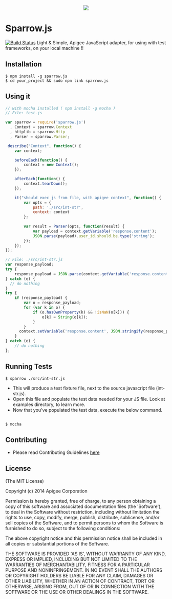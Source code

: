 <p align="center">
  <a href="http://apigee.com/"><img src="http://f.cl.ly/items/2U1E2g0v1p272R312H3b/sparrow-logo.jpg"></a>
</p>

# Sparrow.js
  
  [![Build Status](https://travis-ci.org/r8k/sparrow.js.png?branch=master)](https://travis-ci.org/r8k/sparrow.js)  Light & Simple, Apigee JavaScript adapter, for using with test frameworks, on your local machine !!

## Installation
    $ npm install -g sparrow.js
    $ cd your_project && sudo npm link sparrow.js

## Using it
```js
// with mocha installed ( npm install -g mocha )
// File: test.js

var sparrow = require('sparrow.js')
  , Context = sparrow.Context
  , httplib = sparrow.Http
  , Parser = sparrow.Parser;

 describe("Context", function() {
    var context;

    beforeEach(function() {
        context = new Context();
    });

    afterEach(function() {
        context.tearDown();
    });

    it("should exec js from file, with apigee context", function() {
        var opts = {
            path: './src/int-str',
            context: context
        };
        
        var result = Parser(opts, function(result) {
            var payload = context.getVariable('response.content');
            JSON.parse(payload).user_id.should.be.type('string');
        });
    });
});
```

```js
// File: ./src/int-str.js
var response_payload;
try {
    response_payload = JSON.parse(context.getVariable('response.content'));
} catch (e) {
  // do nothing
}
try {
    if (response_payload) {
        var o = response_payload;
        for (var k in o) {
            if (o.hasOwnProperty(k) && !isNaN(o[k])) {
                o[k] = String(o[k]);
            }
        }
      context.setVariable('response.content', JSON.stringify(response_payload));
    }
} catch (e) {
    // do nothing
};
```

## Running Tests
    $ sparrow ./src/int-str.js
  
  * This will produce a test fixture file, next to the source javascript file (int-str.js).
  * Open this file and populate the test data needed for your JS file. Look at examples directory, to learn more.
  * Now that you've populated the test data, execute the below command.

##
    $ mocha

## Contributing

  * Please read Contributing Guidelines [here](https://github.com/r8k/sparrow.js/wiki/Contributing)


## License

(The MIT License)

Copyright (c) 2014 Apigee Corporation

Permission is hereby granted, free of charge, to any person obtaining
a copy of this software and associated documentation files (the
'Software'), to deal in the Software without restriction, including
without limitation the rights to use, copy, modify, merge, publish,
distribute, sublicense, and/or sell copies of the Software, and to
permit persons to whom the Software is furnished to do so, subject to
the following conditions:

The above copyright notice and this permission notice shall be
included in all copies or substantial portions of the Software.

THE SOFTWARE IS PROVIDED 'AS IS', WITHOUT WARRANTY OF ANY KIND,
EXPRESS OR IMPLIED, INCLUDING BUT NOT LIMITED TO THE WARRANTIES OF
MERCHANTABILITY, FITNESS FOR A PARTICULAR PURPOSE AND NONINFRINGEMENT.
IN NO EVENT SHALL THE AUTHORS OR COPYRIGHT HOLDERS BE LIABLE FOR ANY
CLAIM, DAMAGES OR OTHER LIABILITY, WHETHER IN AN ACTION OF CONTRACT,
TORT OR OTHERWISE, ARISING FROM, OUT OF OR IN CONNECTION WITH THE
SOFTWARE OR THE USE OR OTHER DEALINGS IN THE SOFTWARE.
